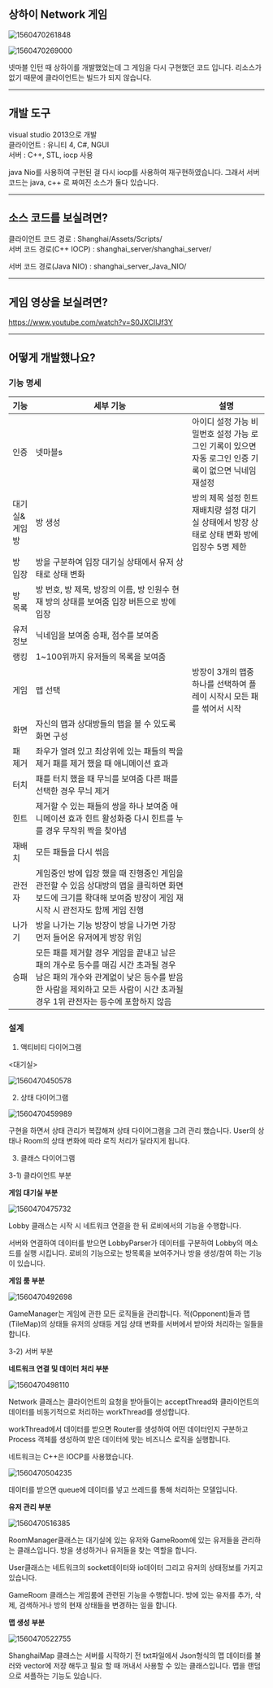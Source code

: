 ## 상하이 Network 게임



![1560470261848](https://github.com/rlatkddn212/shanghaiOnline/blob/master/assets/1560470261848.png)

![1560470269000](https://github.com/rlatkddn212/shanghaiOnline/blob/master/assets/1560470269000.png)



넷마블 인턴 때 상하이를 개발했었는데 그 게임을 다시 구현했던 코드 입니다.
리소스가 없기 때문에 클라이언트는 빌드가 되지 않습니다.

------------------

## 개발 도구

visual studio 2013으로 개발  
클라이언트 : 유니티 4, C#, NGUI  
서버 : C++, STL, iocp 사용  

java Nio를 사용하여 구현된 걸 다시 iocp를 사용하여 재구현하였습니다.
그래서 서버 코드는 java, c++ 로 짜여진 소스가 둘다 있습니다.

------------------

## 소스 코드를 보실려면?

클라이언트 코드 경로 : Shanghai/Assets/Scripts/    
서버 코드 경로(C++ IOCP) : shanghai_server/shanghai_server/  

서버 코드 경로(Java NIO) : shanghai_server_Java_NIO/  

------------------------

## 게임 영상을 보실려면?
https://www.youtube.com/watch?v=S0JXCIlJf3Y



-------------------

## 어떻게 개발했나요?



### 기능 명세

|기능 |세부 기능 |설명 |
| --------------------- | ------------------------------------------------------------ | ------------------------------------------------------------ |
| 인증          | 넷마블s                                                      | 아이디 설정 가능   비밀번호 설정 가능   로그인 기록이 있으면 자동 로그인   인증 기록이 없으면 닉네임 재설정 |
| 대기실&게임방 | 방 생성                                                      | 방의 제목 설정   힌트 재배치량 설정   대기실 상태에서 방장 상태로 상태 변화   방에 입장수 5명 제한 |
| 방 입장       | 방을 구분하여 입장   대기실 상태에서 유저 상태로 상태 변화   |                                                              |
| 방 목록       | 방 번호, 방 제목, 방장의 이름, 방 인원수   현재 방의 상태를 보여줌   입장 버튼으로 방에 입장 |                                                              |
| 유저 정보     | 닉네임을 보여줌   승패, 점수를 보여줌                        |                                                              |
| 랭킹          | 1~100위까지 유저들의 목록을 보여줌                           |                                                              |
| 게임          | 맵 선택                                                      | 방장이 3개의 맵중 하나를   선택하여 플레이   시작시 모든 패를 썪어서 시작 |
| 화면          | 자신의 맵과 상대방들의 맵을 볼 수 있도록 화면 구성           |                                                              |
| 패 제거       | 좌우가 열려 있고 최상위에 있는 패들의 짝을 제거   패를 제거 했을 때 애니메이션 효과 |                                                              |
| 터치          | 패를 터치 했을 때 무늬를 보여줌   다른 패를 선택한 경우 무늬 제거 |                                                              |
| 힌트          | 제거할 수 있는 패들의 쌍을 하나 보여줌   애니메이션 효과   힌트 활성화중 다시 힌트를 누를 경우 무작위 짝을 찾아냄 |                                                              |
| 재배치        | 모든 패들을 다시 썪음                                        |                                                              |
| 관전자        | 게임중인 방에 입장 했을 때 진행중인 게임을 관전할 수 있음   상대방의 맵을 클릭하면 화면 보드에 크기를 확대해 보여줌   방장이 게임 재시작 시 관전자도 함께 게임 진행 |                                                              |
| 나가기        | 방을 나가는 기능   방장이 방을 나가면 가장 먼저 들어온 유저에게 방장 위임 |                                                              |
| 승패          | 모든 패를 제거할 경우 게임을 끝내고 남은 패의 개수로 등수를 매김   시간 초과될 경우 남은 패의 개수와 관계없이 낮은 등수를 받음   한 사람을 제외하고 모든 사람이 시간 초과될 경우 1위   관전자는 등수에 포함하지 않음 |                                                              |



### 설계

1) 액티비티 다이어그램

<대기실>

![1560470450578](https://github.com/rlatkddn212/shanghaiOnline/blob/master/assets/1560470450578.png)                                                  

 

2) 상태 다이어그램

![1560470459989](https://github.com/rlatkddn212/shanghaiOnline/blob/master/assets/1560470459989.png)

구현을 하면서 상태 관리가 복잡해져 상태 다이어그램을 그려 관리 했습니다. User의 상태나 Room의 상태 변화에 따라 로직 처리가 달라지게 됩니다.  

 

3) 클래스 다이어그램 

3-1) 클라이언트 부분

 

**게임 대기실 부분**

   ![1560470475732](https://github.com/rlatkddn212/shanghaiOnline/blob/master/assets/1560470475732.png)



Lobby 클래스는 시작 시 네트워크 연결을 한 뒤 로비에서의 기능을 수행합니다.  

서버와 연결하여 데이터를 받으면 LobbyParser가 데이터를 구분하여 Lobby의 메소드를 실행 시킵니다. 로비의 기능으로는 방목록을 보여주거나 방을 생성/참여 하는 기능이 있습니다.  

 

**게임 룸 부분**

   ![1560470492698](https://github.com/rlatkddn212/shanghaiOnline/blob/master/assets/1560470492698.png)

GameManager는 게임에 관한 모든 로직들을 관리합니다. 적(Opponent)들과 맵(TileMap)의 상태들 유저의 상태등 게임 상태 변화를 서버에서 받아와 처리하는 일들을 합니다.

3-2) 서버 부분

**네트워크 연결 및 데이터 처리 부분**  

 ![1560470498110](https://github.com/rlatkddn212/shanghaiOnline/blob/master/assets/1560470498110.png)

   

 

Network 클래스는 클라이언트의 요청을 받아들이는 acceptThread와 클라이언트의 데이터를 비동기적으로 처리하는 workThread를 생성합니다.  

workThread에서 데이터를 받으면 Router를 생성하여 어떤 데이터인지 구분하고 Process 객체를 생성하여 받은 데이터에 맞는 비즈니스 로직을 실행합니다.  

 

네트워크는 C++은 IOCP를 사용했습니다.  

 ![1560470504235](https://github.com/rlatkddn212/shanghaiOnline/blob/master/assets/1560470504235.png)

   

 

데이터를 받으면 queue에 데이터를 넣고 쓰레드를 통해 처리하는 모델입니다.  

 

**유저 관리 부분**

 ![1560470516385](https://github.com/rlatkddn212/shanghaiOnline/blob/master/assets/1560470516385.png)

   

 

RoomManager클래스는 대기실에 있는 유저와 GameRoom에 있는 유저들을 관리하는 클래스입니다. 방을 생성하거나 유저들을 찾는 역할을 합니다.  

User클래스는 네트워크의 socket데이터와 io데이터 그리고 유저의 상태정보를 가지고 있습니다.  

GameRoom 클래스는 게임룸에 관련된 기능을 수행합니다. 방에 있는 유저를 추가, 삭제, 검색하거나 방의 현재 상태들을 변경하는 일을 합니다.  

 

**맵 생성 부분**

   

 ![1560470522755](https://github.com/rlatkddn212/shanghaiOnline/blob/master/assets/1560470522755.png)

ShanghaiMap 클래스는 서버를 시작하기 전 txt파일에서 Json형식의 맵 데이터를 불러와 vector에 저장 해두고 필요 할 때 꺼내서 사용할 수 있는 클래스입니다. 맵을 랜덤으로 셔플하는 기능도 있습니다.
